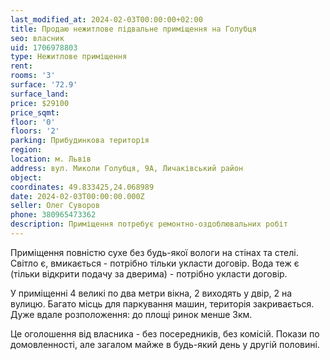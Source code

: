 ```yaml
---
last_modified_at: 2024-02-03T00:00:00+02:00
title: Продаю нежитлове підвальне приміщення на Голубця
seo: власник
uid: 1706978803
type: Нежитлове приміщення
rent:
rooms: '3'
surface: '72.9'
surface_land:
price: $29100
price_sqmt:
floor: '0'
floors: '2'
parking: Прибудинкова територія
region:
location: м. Львів
address: вул. Миколи Голубця, 9А, Личаківський район
object:
coordinates: 49.833425,24.068989
date: 2024-02-03T00:00:00.000Z
seller: Олег Суворов
phone: 380965473362
description: Приміщення потребує ремонтно-оздоблювальних робіт
---
```


Приміщення повністю сухе без будь-якої вологи на стінах та стелі. Світло є, вмикається - потрібно тільки укласти договір. Вода теж є (тільки відкрити подачу за дверима) - потрібно укласти договір.

У приміщенні 4 великі по два метри вікна, 2 виходять у двір, 2 на вулицю. Багато місць для паркування машин, територія закривається. Дуже вдале розположення: до площі ринок менше 3км.

Це оголошення від власника - без посередників, без комісій. Покази по домовленності, але загалом майже в будь-який день у другій половині.
